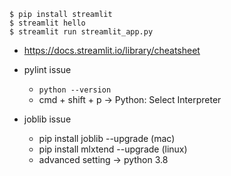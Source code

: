 ```
$ pip install streamlit
$ streamlit hello
$ streamlit run streamlit_app.py
```
* https://docs.streamlit.io/library/cheatsheet

* pylint issue
  * `python --version`
  * cmd + shift + p -> Python: Select Interpreter

* joblib issue
  * pip install joblib --upgrade (mac)
  * pip install mlxtend --upgrade (linux)
  * advanced setting -> python 3.8